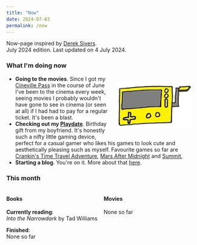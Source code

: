 ```yaml
---
title: "Now"
date: 2024-07-03
permalink: /now
---
```

Now-page inspired by <a href="https://sive.rs/nowff" target="_blank">Derek Sivers</a>. 
<br />July 2024 edition. Last updated on 4 July 2024.

### What I'm doing now

<div style="float: right; width: 200px; margin: 0 1em;"><p style="text-align:center;"><img src="docs/assets/images/playdate_small.jpg" /></p></div>

- **Going to the movies**. Since I got my <a href="https://cinevillepass.be/en-BE" target="_blank">Cineville Pass</a> in the course of June  I've been to the cinema every week, seeing movies I probably wouldn't have gone to see in cinema (or seen at all) if I had had to pay for a regular ticket. It's been a blast.
- **Checking out my <a href="https://play.date/" target="_blank">Playdate</a>**. Birthday gift from my boyfriend. It's honestly such a nifty little gaming device, perfect for a casual gamer who likes his games to look cute and aesthetically pleasing such as myself. Favourite games so far are <a href="https://play.date/games/crankin/" target="_blank">Crankin's Time Travel Adventure</a>, <a href="https://play.date/games/mars-after-midnight/" target="_blank">Mars After Midnight</a> and <a href="https://play.date/games/summit/" target="_blank">Summit</a>,
- **Starting a blog**. You're on it. More about that [here](/about.md).

### This month
<div style="float: left; width: 49%;">
<h4>Books</h4>
<p><strong>Currently reading</strong>: <br /><i>Into the Narrowdark</i> by Tad Williams</p>
<p><strong>Finished</strong>: <br />None so far</p>
</div>
<div style="float: right; width: 49%;">
<h4>Movies</h4>
<p>None so far</p>
</div>
